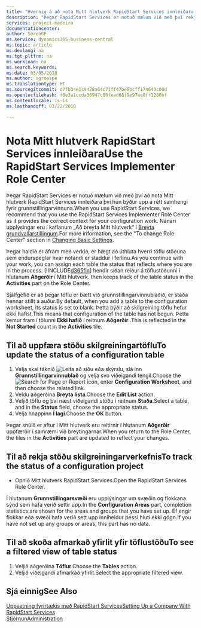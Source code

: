 ```yaml
---
title: "Hvernig á að nota Mitt hlutverk RapidStart Services innleiðara | Microsoft Docs"
description: "Þegar RapidStart Services er notuð mælum við með því rekja vinnuna og nota Mitt hlutverk RapidStart Services innleiðara því hún býður upp á rétt samhengi fyrir grunnstillingarvinnuna."
services: project-madeira
documentationcenter: 
author: SorenGP
ms.service: dynamics365-business-central
ms.topic: article
ms.devlang: na
ms.tgt_pltfrm: na
ms.workload: na
ms.search.keywords: 
ms.date: 03/05/2018
ms.author: sgroespe
ms.translationtype: HT
ms.sourcegitcommit: d7fb34e1c9428a64c71ff47be8bcff174649c00d
ms.openlocfilehash: f6e3a1ccda36947c80fead68f9e97ee8ff1286bf
ms.contentlocale: is-is
ms.lasthandoff: 03/22/2018

---
```

# <a name="use-the-rapidstart-services-implementer-role-center"></a><span data-ttu-id="b0da0-103">Nota Mitt hlutverk RapidStart Services innleiðara</span><span class="sxs-lookup"><span data-stu-id="b0da0-103">Use the RapidStart Services Implementer Role Center</span></span>
<span data-ttu-id="b0da0-104">Þegar RapidStart Services er notuð mælum við með því að nota Mitt hlutverk RapidStart Services innleiðara því hún býður upp á rétt samhengi fyrir grunnstillingarvinnuna.</span><span class="sxs-lookup"><span data-stu-id="b0da0-104">When you use RapidStart Services, we recommend that you use the RapidStart Services Implementer Role Center as it provides the correct context for your configuration work.</span></span> <span data-ttu-id="b0da0-105">Nánari upplýsingar eru í kaflanum „Að breyta Mitt hlutverk“ í [Breyta grundvallarstillingum](ui-change-basic-settings.md).</span><span class="sxs-lookup"><span data-stu-id="b0da0-105">For more information, see the "To change Role Center" section in [Changing Basic Settings](ui-change-basic-settings.md).</span></span>

<span data-ttu-id="b0da0-106">Þegar haldið er áfram með verkið, er hægt að úthluta hverri töflu stöðuna sem endurspeglar hvar notandi er staddur í ferlinu.</span><span class="sxs-lookup"><span data-stu-id="b0da0-106">As you continue with your work, you can assign each table the status that reflects where you are in the process.</span></span> [!INCLUDE[d365fin](includes/d365fin_md.md)]<span data-ttu-id="b0da0-107"> hendir síðan reiður á töflustöðunni í hlutanum **Aðgerðir** í Mitt hlutverk.</span><span class="sxs-lookup"><span data-stu-id="b0da0-107"> then keeps track of the table status in the **Activities** part on the Role Center.</span></span>  

<span data-ttu-id="b0da0-108">Sjálfgefið er að þegar töflu er bætt við grunnstillingarvinnublaðið, er staða hennar stillt á auður.</span><span class="sxs-lookup"><span data-stu-id="b0da0-108">By default, when you add a table to the configuration worksheet, its status is set to blank.</span></span> <span data-ttu-id="b0da0-109">Þetta þýðir að skilgreining töflu hefur ekki hafist.</span><span class="sxs-lookup"><span data-stu-id="b0da0-109">This means that configuration of the table has not begun.</span></span> <span data-ttu-id="b0da0-110">Þetta kemur fram í tölunni **Ekki hafið** í reitnum **Aðgerðir** .</span><span class="sxs-lookup"><span data-stu-id="b0da0-110">This is reflected in the **Not Started** count in the **Activities** tile.</span></span>  

## <a name="to-update-the-status-of-a-configuration-table"></a><span data-ttu-id="b0da0-111">Til að uppfæra stöðu skilgreiningartöflu</span><span class="sxs-lookup"><span data-stu-id="b0da0-111">To update the status of a configuration table</span></span>  
1.  <span data-ttu-id="b0da0-112">Velja skal táknið ![Leita að síðu eða skýrslu](media/ui-search/search_small.png "Leita að síðu eða skýrslutákni"), slá inn **Grunnstillingarvinnublað** og velja svo viðeigandi tengil.</span><span class="sxs-lookup"><span data-stu-id="b0da0-112">Choose the ![Search for Page or Report](media/ui-search/search_small.png "Search for Page or Report icon") icon, enter **Configuration Worksheet**, and then choose the related link.</span></span>  
2.  <span data-ttu-id="b0da0-113">Veldu aðgerðina **Breyta lista**.</span><span class="sxs-lookup"><span data-stu-id="b0da0-113">Choose the **Edit List** action.</span></span>  
3.  <span data-ttu-id="b0da0-114">Veljið töflu og því næst viðeigandi stöðu í reitnum **Staða**.</span><span class="sxs-lookup"><span data-stu-id="b0da0-114">Select a table, and in the **Status** field, choose the appropriate status.</span></span>  
4.  <span data-ttu-id="b0da0-115">Velja hnappinn **Í lagi**.</span><span class="sxs-lookup"><span data-stu-id="b0da0-115">Choose the **OK** button.</span></span>  

<span data-ttu-id="b0da0-116">Þegar snúið er aftur í Mitt hlutverk eru reitirnir í hlutanum **Aðgerðir** uppfærðir í samræmi við breytingarnar.</span><span class="sxs-lookup"><span data-stu-id="b0da0-116">When you return to the Role Center, the tiles in the **Activities** part are updated to reflect your changes.</span></span>  

## <a name="to-track-the-status-of-a-configuration-project"></a><span data-ttu-id="b0da0-117">Til að rekja stöðu skilgreiningarverkefnis</span><span class="sxs-lookup"><span data-stu-id="b0da0-117">To track the status of a configuration project</span></span>  
- <span data-ttu-id="b0da0-118">Opnið Mitt hlutverk RapidStart Services.</span><span class="sxs-lookup"><span data-stu-id="b0da0-118">Open the RapidStart Services Role Center.</span></span>  

<span data-ttu-id="b0da0-119">Í hlutanum **Grunnstillingarsvæði** eru upplýsingar um svæðin og flokkana sýnd sem hafa verið settir upp.</span><span class="sxs-lookup"><span data-stu-id="b0da0-119">In the **Configuration Areas** part, completion statistics are shown for the areas and groups that you have set up.</span></span> <span data-ttu-id="b0da0-120">Ef engir flokkar eða svæði hafa verið sett upp inniheldur þessi hluti ekki gögn.</span><span class="sxs-lookup"><span data-stu-id="b0da0-120">If you have not set up any groups or areas, this part has no data.</span></span>  

## <a name="to-see-a-filtered-view-of-table-status"></a><span data-ttu-id="b0da0-121">Til að skoða afmarkað yfirlit yfir töflustöðu</span><span class="sxs-lookup"><span data-stu-id="b0da0-121">To see a filtered view of table status</span></span>  
1. <span data-ttu-id="b0da0-122">Veljið aðgerðina **Töflur**.</span><span class="sxs-lookup"><span data-stu-id="b0da0-122">Choose the **Tables** action.</span></span>  
2. <span data-ttu-id="b0da0-123">Veljið viðeigandi afmarkað yfirlit.</span><span class="sxs-lookup"><span data-stu-id="b0da0-123">Select the appropriate filtered view.</span></span>  

## <a name="see-also"></a><span data-ttu-id="b0da0-124">Sjá einnig</span><span class="sxs-lookup"><span data-stu-id="b0da0-124">See Also</span></span>  
[<span data-ttu-id="b0da0-125">Uppsetning fyrirtækis með RapidStart Services</span><span class="sxs-lookup"><span data-stu-id="b0da0-125">Setting Up a Company With RapidStart Services</span></span>](admin-set-up-a-company-with-rapidstart.md)  
[<span data-ttu-id="b0da0-126">Stjórnun</span><span class="sxs-lookup"><span data-stu-id="b0da0-126">Administration</span></span>](admin-setup-and-administration.md)

